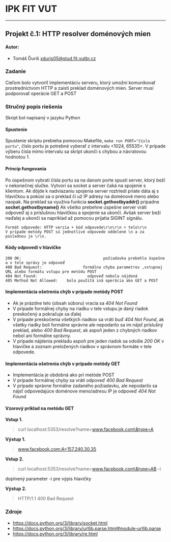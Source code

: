# IPK FIT VUT 
---
## Projekt č.1: HTTP resolver doménových mien
#### Autor:
- Tomáš Ďuriš <xduris05@stud.fit.vutbr.cz>  

### Zadanie
Cieľom bolo vytvoriť implementáciu serveru, ktorý umožní komunikovať prostredníctvom HTTP a zaistí preklad doménových mien. Server musí podporovať operácie GET a POST

### Stručný popis riešenia
Skript bol napísaný v jazyku Python
#### Spustenie
Spustenie skriptu prebieha pomocou Makefile, 
```make run PORT="číslo portu"```, číslo portu je potrebné vyberať z intervalu <1024, 65535>. V prípade výberu čísla mimo intervalu sa skript ukončí s chybou a návratovou hodnotou 1.

#### Princíp fungovania
Po úspešnom vybratí čísla portu sa na danom porte spustí server, ktorý beží v nekonečnej slučke. Vytvorí sa socket a server čaká na spojenie s klientom. Ak dôjde k nadviazaniu spojenia server roztriedi priate dáta aj s hlavičkou a pokúsi sa o preklad či už IP adresy na doménové meno alebo naopak. Na preklad sa využíva funkcia **socket.gethostbyaddr()** prípadne **socket.gethostbyname()** Ak všetko prebehne úspešne server vráti odpoveď aj s príslušnou hlavičkou a spojenie sa ukončí. Avšak server beží naďalej a ukončí sa napríklad až pomocou prijatia SIGINT signálu.

```
Formát odpovede: HTTP verzia + kód odpovede\r\n\r\n + telo\r\n
V prípade metódy POST sú jednotlivé odpovede oddelené \n a za poslednou je \r\n.
```

#### Kódy odpovedí v hlavičke
```
200 OK:                                    požiadavka prebehla úspešne a v tele správy je odpoveď
400 Bad Request:                  formálna chyba parametrov ,vstupnej URL alebo formátu vstupu pre metódu POST
404 Not Found:                      odpoveď nebola nájdená
405 Method Not Allowed:    bola použitá iná operácia ako GET a POST
```
#### Implementácia ošetrenia chýb v prípade metódy POST
- Ak je prázdne telo (obsah súboru) vracia sa *404 Not Found*
- V prípade formálnej chyby na riadku v tele vstupu je daný riadok preskočený a pokračuje sa ďalej
- V prípade preskočenia všetkých riadkov sa vráti buď *404 Not Found*, ak všetky riadky boli formálne správne ale nepodarilo sa im nájsť príslušný preklad, alebo *400 Bad Request*, ak aspoň jeden z chybných riadkov nebol ani formálne správny.
- V prípade nájdenia prekladu aspoň pre jeden riadok sa odošle *200 OK* v hlavičke a zoznam preložených riadkov v správnom formáte v tele odpovede.

#### Implementácia ošetrenia chýb v prípade metódy GET
- Implementácia je obdobná ako pri metóde POST
- V prípade formálnej chyby sa vráti odpoveď *400 Bad Request*
- V prípade správne formálne zadaného požiadavku, ale nepodarilo sa nájsť odpovedajúce doménove meno/adresu IP je odpoveď *404 Not Found*


#### Vzorový príklad na metódu GET
**Vstup 1.**
> curl localhost:5353/resolve?name=www.facebook.com\&type=A 

**Výstup 1.**
> www.facebook.com:A=157.240.30.35 

**Vstup 2.**
> curl localhost:5353/resolve?name=www.facebook.com\&type=AB -i 

doplnený parameter -i pre výpis hlavičky 

**Výstup 2.**
> HTTP/1.1 400 Bad Request 


### Zdroje
- <https://docs.python.org/3/library/socket.html>
- <https://docs.python.org/3/library/urllib.parse.html#module-urllib.parse>
- <https://docs.python.org/3/library/re.html>
